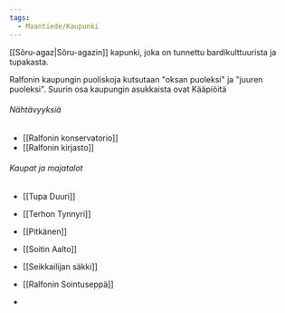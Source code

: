 ```yaml
---
tags:
  - Maantiede/Kaupunki
---
```

[[Sôru-agaz|Sôru-agazin]] kapunki, joka on tunnettu bardikulttuurista ja tupakasta.

Ralfonin kaupungin puoliskoja kutsutaan "oksan puoleksi" ja "juuren puoleksi". Suurin osa kaupungin asukkaista ovat Kääpiöitä

###### Nähtävyyksiä
- [[Ralfonin konservatorio]]
- [[Ralfonin kirjasto]]

###### Kaupat ja majatalot
- [[Tupa Duuri]]
- [[Terhon Tynnyri]]
- [[Pitkänen]]

- [[Soitin Aalto]]
- [[Seikkailijan säkki]]
- [[Ralfonin Sointuseppä]]
- 